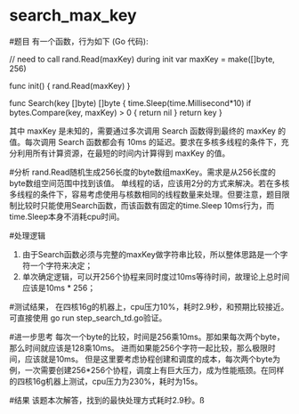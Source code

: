 # search_max_key

#题目
有一个函数，行为如下 (Go 代码):

// need to call rand.Read(maxKey) during init
var maxKey = make([]byte, 256)

func init() {
	rand.Read(maxKey)
}

func Search(key []byte) []byte {
	time.Sleep(time.Millisecond*10)
	if bytes.Compare(key, maxKey) > 0 {
		return nil
	}
	return key
}

其中 maxKey 是未知的，需要通过多次调用 Search 函数得到最终的 maxKey 的值。每次调用 Search 函数都会有 10ms 的延迟。要求在多核多线程的条件下，充分利用所有计算资源，在最短的时间内计算得到 maxKey 的值。

#分析
rand.Read随机生成256长度的byte数组maxKey。需求是从256长度的byte数组空间范围中找到该值。
单线程的话，应该用2分的方式来解决。若在多核多线程的条件下，容易考虑使用与核数相同的线程数量来处理。但要注意，题目限制比较时只能使用Search函数，而该函数有固定的time.Sleep 10ms行为，而time.Sleep本身不消耗cpu时间。

#处理逻辑
1. 由于Search函数必须与完整的maxKey做字符串比较，所以整体思路是一个字符一个字符来决定；
2. 单次确定逻辑，可以开256个协程来同时度过10ms等待时间，故理论上总时间应该是10ms * 256；

#测试结果，
在四核16g的机器上，cpu压力10%，耗时2.9秒，和预期比较接近。
可直接使用 go run step_search_td.go验证。

#进一步思考
每次一个byte的比较，时间是256乘10ms。那如果每次两个byte，那么时间就应该是128乘10ms。
进而如果能256个字符一起比较，那么极限时间，应该就是10ms。
但是这里要考虑协程创建和调度的成本，每次两个byte为例，一次需要创建256*256个协程，调度上有巨大压力，成为性能瓶颈。在同样的四核16g机器上测试，cpu压力为230%，耗时为15s。

#结果
该题本次解答，找到的最快处理方式耗时2.9秒。ß